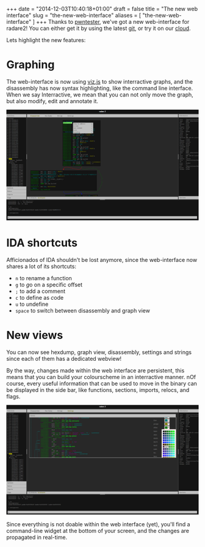 +++
date = "2014-12-03T10:40:18+01:00"
draft = false
title = "The new web interface"
slug = "the-new-web-interface"
aliases = [
	"the-new-web-interface"
]
+++
Thanks to [pwntester]( https://twitter.com/pwntester ), we've got a new web-interface for radare2! You can either get it by using the latest [git]( https://github.com/radare/radare2 ), or try it on our [cloud]( http://cloud.radare.org/p/ ).

Lets highlight the new features:
    
# Graphing
The web-interface is now using [viz.js]( https://github.com/mdaines/viz.js/ ) to show interractive graphs, and the disassembly has now syntax highlighting, like the command line interface. When we say Interractive, we mean that you can not only move the graph, but also modify, edit and annotate it.
    
![shortcuts](/images/kkjXu31.png)

# IDA shortcuts
Afficionados of IDA shouldn't be lost anymore, since the web-interface now shares a lot of its shortcuts:

- `n` to re*n*ame a function
- `g` to *g*o on a specific offset
- `;` to add a comment
- `c` to define as *c*ode
- `u` to *u*ndefine
- `space` to switch between disassembly and graph view

# New views
You can now see hexdump, graph view, disassembly, settings and strings since each of them has a dedicated webview!

By the way, changes made within the web interface are persistent, this means that you can build your colourscheme in an interractive manner. nOf course, every useful information that can be used to move in the binary can be displayed in the side bar, like functions, sections, imports, relocs, and flags.

![colour selector](/images/SmAmHLD.png)

Since everything is not doable within the web interface (yet), you'll find a command-line widget at the bottom of your screen, and the changes are propagated in real-time.